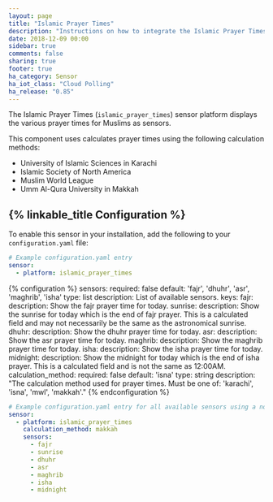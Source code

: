 ```yaml
---
layout: page
title: "Islamic Prayer Times"
description: "Instructions on how to integrate the Islamic Prayer Times sensor within Home Assistant."
date: 2018-12-09 00:00
sidebar: true
comments: false
sharing: true
footer: true
ha_category: Sensor
ha_iot_class: "Cloud Polling"
ha_release: "0.85"
---
```


The Islamic Prayer Times (`islamic_prayer_times`) sensor platform displays the various prayer times for Muslims as sensors.

This component uses calculates prayer times using the following calculation methods:

- University of Islamic Sciences in Karachi
- Islamic Society of North America
- Muslim World League
- Umm Al-Qura University in Makkah 

## {% linkable_title Configuration %}

To enable this sensor in your installation, add the following to your `configuration.yaml` file:

```yaml
# Example configuration.yaml entry
sensor:
  - platform: islamic_prayer_times
```

{% configuration %}
sensors:
  required: false
  default: 'fajr', 'dhuhr', 'asr', 'maghrib', 'isha'
  type: list
  description: List of available sensors.
  keys:
    fajr:
      description: Show the fajr prayer time for today.
    sunrise:
      description: Show the sunrise for today which is the end of fajr prayer.  This is a calculated field and may not necessarily be the same as the astronomical sunrise.
    dhuhr:
      description: Show the dhuhr prayer time for today.
    asr:
      description: Show the asr prayer time for today.
    maghrib:
      description: Show the maghrib prayer time for today.
    isha:
      description: Show the isha prayer time for today.
    midnight:
      description: Show the midnight for today which is the end of isha prayer.  This is a calculated field and is not the same as 12:00AM.
calculation_method:
  required: false
  default: 'isna'
  type: string
  description: "The calculation method used for prayer times.  Must be one of: 'karachi', 'isna', 'mwl', 'makkah'."
{% endconfiguration %}

```yaml
# Example configuration.yaml entry for all available sensors using a non-default calculation method
sensor:
  - platform: islamic_prayer_times
    calculation_method: makkah
    sensors:
      - fajr
      - sunrise
      - dhuhr
      - asr
      - maghrib
      - isha
      - midnight
```
